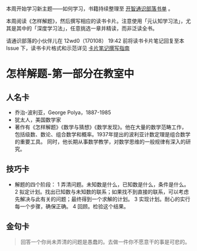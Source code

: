 
本周开始学习新主题——如何学习，书籍持续整理至 [开智通识部落书单](https://www.douban.com/doulist/45345711/) 。

本周阅读《怎样解题》，然后撰写相应的读书卡片。注意使用「元认知学习法」，尤其是其中的「深度学习法」，任意挑选一章并精读，而非泛读全书。

请通识部落的小伙伴儿在 12wd0（170108） 19:42 前将读书卡片笔记回复至本 Issue 下，读书卡片格式和示范详见 [卡片笔记撰写指南](https://github.com/OpenMindClub/OpenMindWorld/wiki/HbCard)

# 怎样解题-第一部分在教室中

## 人名卡
- 乔治-波利亚，George Polya，1887-1985
- 犹太人，美国数学家
- 著作有《怎样解题》《数学与猜想》《数学发现》。他在大量的数学范畴工作，包括级数、数论、组合数学和概率。1937年提出的波利亚计数定理是组合数学的重要工具。 同时，他长期从事数学教学，对数学思维的一般规律有深入的研究。

## 技巧卡
- 解题的四个阶段：
1 弄清问题。未知数是什么，已知数是什么，条件是什么。
2 拟定计划。找出已知数与未知数的联系；如果找不到直接的联系，可以考虑先解决与此有关的问题；最终得到一个求解的计划。
3 实现计划。耐心的实行每一个步骤，确保正确。
4 回顾。检验这个结果。

## 金句卡
> 回答一个你尚未弄清的问题是愚蠢的。去做一件你不愿意干的事是可悲的。
